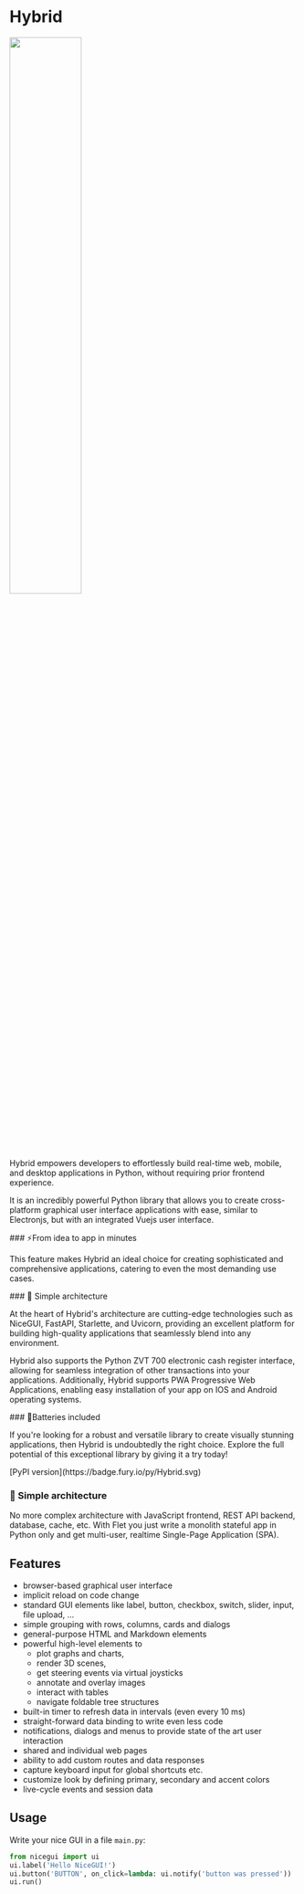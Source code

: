 # Hybrid
<img src="[media/logo/flet-logo.svg](https://fastapi.tiangolo.com/img/logo-margin/logo-teal.png)" width="50%"/>
<p>Hybrid empowers developers to effortlessly build real-time web, mobile, and desktop applications in Python, without requiring prior frontend experience.</p>
<p>It is an incredibly powerful Python library that allows you to create cross-platform graphical user interface applications with ease, similar to Electronjs, but with an integrated Vuejs user interface.</p>
### ⚡From idea to app in minutes
<p>This feature makes Hybrid an ideal choice for creating sophisticated and comprehensive applications, catering to even the most demanding use cases.</p>
### 📐 Simple architecture
<p>At the heart of Hybrid's architecture are cutting-edge technologies such as NiceGUI, FastAPI, Starlette, and Uvicorn, providing an excellent platform for building high-quality applications that seamlessly blend into any environment.</p>
<p>Hybrid also supports the Python ZVT 700 electronic cash register interface, allowing for seamless integration of other transactions into your applications. Additionally, Hybrid supports PWA Progressive Web Applications, enabling easy installation of your app on IOS and Android operating systems.</p>
### 🔋Batteries included
<p>If you're looking for a robust and versatile library to create visually stunning applications, then Hybrid is undoubtedly the right choice. Explore the full potential of this exceptional library by giving it a try today!</p>
[PyPI version](https://badge.fury.io/py/Hybrid.svg)

### 📐 Simple architecture

No more complex architecture with JavaScript frontend, REST API backend, database, cache, etc. With Flet you just write a monolith stateful app in Python only and get multi-user, realtime Single-Page Application (SPA).
## Features

- browser-based graphical user interface
- implicit reload on code change
- standard GUI elements like label, button, checkbox, switch, slider, input, file upload, ...
- simple grouping with rows, columns, cards and dialogs
- general-purpose HTML and Markdown elements
- powerful high-level elements to
  - plot graphs and charts,
  - render 3D scenes,
  - get steering events via virtual joysticks
  - annotate and overlay images
  - interact with tables
  - navigate foldable tree structures
- built-in timer to refresh data in intervals (even every 10 ms)
- straight-forward data binding to write even less code
- notifications, dialogs and menus to provide state of the art user interaction
- shared and individual web pages
- ability to add custom routes and data responses
- capture keyboard input for global shortcuts etc.
- customize look by defining primary, secondary and accent colors
- live-cycle events and session data


## Usage

Write your nice GUI in a file `main.py`:

```python
from nicegui import ui
ui.label('Hello NiceGUI!')
ui.button('BUTTON', on_click=lambda: ui.notify('button was pressed'))
ui.run()
```
